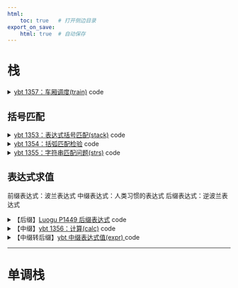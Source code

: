 ```yaml
---
html:
    toc: true   # 打开侧边目录
export_on_save:
    html: true  # 自动保存
---
```



# 栈


<details><summary><a href="http://ybt.ssoier.cn:8088/problem_show.php?pid=1357" target="_blank">ybt 1357：车厢调度(train)</a> code</summary><br>

**大意**

判断出栈顺序是否合法

**思路**

1. 判断当前栈顶元素能否出栈即可
2. 能否出栈取决给定的出栈顺序

```cpp
#include <iostream>
#include <stack>
using namespace std;

const int N = 1e3 + 10;

int B[N];
stack<int> C;

int main() {
    int n; cin >> n;
    for (int i = 1; i <= n; i++) scanf("%d", B + i);

    for (int i = 1, a = 1; a <= n; a++) {
        C.push(a);                              // 每次往里面塞一个
        while (C.size() && B[i] == C.top()) {   // 当前栈顶能否出栈
            C.pop();
            i++;                                // 持续判断
        }
    }

    if (C.size() == 0) cout << "YES";
    else cout << "NO";

    return 0;
}
```
</details>



## 括号匹配

<details><summary><a href="http://ybt.ssoier.cn:8088/problem_show.php?pid=1353" target="_blank">ybt 1353：表达式括号匹配(stack)</a> code</summary><br>

**大意**

判断一组括号是否匹配

**思路**

1. 每一个右括号，在其之前必定先出现一个左括号
2. 如果没有左括号，则说明匹配失败（此时，左括号少了）
3. 如果结束时，还有多余左括号，则说明匹配失败（左括号多了）

```cpp
#include <iostream>
#include <string>
using namespace std;

const int N = 1e5+10;

string s;
int l;

int main(){
    cin >> s;
    for(auto c: s)
        if(c == '(') l++;
        else if(c == ')'){
            l--;
            if(l < 0) break;
        }

    if(l==0) cout << "YES";
    else cout << "NO";

    return 0;
}
```
</details>


<details><summary><a href="http://ybt.ssoier.cn:8088/problem_show.php?pid=1354" target="_blank">ybt 1354：括弧匹配检验</a> code</summary><br>

**大意**

判断两组括号是否合法

**思路**

1. 从里到外，所有的配对括号可以被消除
2. 相较于上一题，需要多考虑一组括号

```cpp
#include <iostream>
#include <string>
#include <stack>
using namespace std;

const int N=1;

string s;

stack<char> stk;

int main(){
    getline(cin, s);

    for(auto c: s){
        if(c=='(') stk.push('(');
        if(c=='[') stk.push('[');
        
        if(c==')'){
            if(stk.size() && stk.top()=='(')   
                stk.pop();
            else{
                cout<<"Wrong";
                return 0;
            }
        }
        if(c==']'){
            if(stk.size() && stk.top()=='[')   
                stk.pop();
            else{
                cout<<"Wrong";
                return 0;
            }
        }
    }

    if(stk.size()==0) cout<<"OK";
    else cout<<"Wrong";
    return 0;
}
```
</details>

<details><summary><a href="http://ybt.ssoier.cn:8088/problem_show.php?pid=1355" target="_blank">ybt 1355：字符串匹配问题(strs)</a> code</summary><br>

**大意**

判断多组括号是否合法

**思路**

1. 小的括号在里，大的括号在外
2. 当 `(` 判断时，其左边只有有 `{` 或 `[`，不能出现 `<`

```cpp
#include <iostream>
#include <string>
#include <stack>
using namespace std;

const int N=1;

string solve(){
    string s;
    stack<int> stk;

    getline(cin, s);

    for(auto c: s){
        if(c=='<'){
            if(stk.size()==0 || stk.top()>=1)
                stk.push(1);
            else
                return "NO";
        }

        if(c=='('){
            if(stk.size()==0 || stk.top()>=2)
                stk.push(2);
            else
                return "NO";
        }

        if(c=='['){
            if(stk.size()==0 || stk.top()>=3)
                stk.push(3);
            else
                return "NO";
        }

        if(c=='{'){
            if(stk.size()==0 || stk.top()>=4)
                stk.push(4);
            else
                return "NO";
        }

        if(c=='>'){
            if(stk.size() && stk.top()==1)
                stk.pop();
            else
                return "NO";
        }

        if(c==')'){
            if(stk.size() && stk.top()==2)
                stk.pop();
            else
                return "NO";
        }

        if(c==']'){
            if(stk.size() && stk.top()==3)
                stk.pop();
            else
                return "NO";
        }

        if(c=='}'){
            if(stk.size() && stk.top()==4)
                stk.pop();
            else
                return "NO";
        }
    }

    if(stk.size()==0)
        return "YES";
    else
        return "NO";
}

int main(){
    int T; cin>>T; getchar();
    while(T--) cout<<solve()<<"\n";
    return 0;
}
```
</details>

## 表达式求值

前缀表达式：波兰表达式
中缀表达式：人类习惯的表达式
后缀表达式：逆波兰表达式

<details><summary>【后缀】<a href="https://www.luogu.com.cn/problem/P1449" target="_blank">Luogu P1449 后缀表达式</a> code</summary><br>

**大意**

后缀表达式求值

**思路**

1. 严格按照后缀表达式的规则进行计算即可

```cpp
#include <iostream>
#include <stack>
#include <cstring>
using namespace std;

string postfix(string s){
    stack<int> num; // 存储数字
    bool flg = 0;   // 是否为数字

    for(auto c: s)
    if(c>='0' && c<='9'){
        if(flg)
            num.top() = num.top() * 10 + c-'0';
        else
            num.push(c-'0');
		
        flg=1;
    }
    else if(c=='+' || c=='-' || c=='*' || c=='/'){
        int y = num.top(); num.pop();
        int x = num.top(); num.pop();

        if(c == '+') num.push(x+y);
        if(c == '-') num.push(x-y);
        if(c == '*') num.push(x*y);
        if(c == '/') num.push(x/y);
        flg=0;
    }
    else
        flg=0;

    return to_string(num.top());
}

int main(){
    string s; cin>>s;
    cout<<postfix(s)<<endl;
    return 0;
}
```
</details>

<details><summary>【中缀】<a href="http://ybt.ssoier.cn:8088/problem_show.php?pid=1356" target="_blank">ybt 1356：计算(calc)</a> code</summary>

```cpp
#include <iostream>
#include <cstring>
#include <stack>
#include <cmath>
using namespace std;

stack<int> num;     // 操作数
stack<char> sig;    // 操作符

int infix_level(char a){
    if(a == '^') return 3;
    if(a == '*' || a == '/') return 2;
    if(a == '+' || a == '-') return 1;
    return 0;   // 括号
}

void infix_calc(){
    int b = num.top(); num.pop();
    int a = num.top(); num.pop(); 
    if(sig.top() == '+') num.push(a+b); 
    if(sig.top() == '-') num.push(a-b); 
    if(sig.top() == '*') num.push(a*b); 
    if(sig.top() == '/') num.push(a/b); 
    if(sig.top() == '^') num.push(pow(a, b)); 
    sig.pop();
}

string infix(string s){
    int x=0;    // 临时存储数字
    bool flg=0; // 是否是数字

    for(auto c: s)
    if(c>='0' && c<='9'){
        x = x*10 + c-'0';
        flg=1;
    }else{
        if(flg){
            num.push(x);
            x=0;
            flg=0;
        }   // 数字入栈
        if(c=='('){
            sig.push(c);
            continue;
        }   // 左括号入栈
        if(c==')'){
            while(sig.top()!='(') 
                infix_calc();
            sig.pop();
            continue;
        }   // 右括号, 一直计算到左括号
        
        // 此时c是运算符, 且有运算级更低的, 形如 (a*b+)
        while(sig.size() && infix_level(sig.top()) >= infix_level(c)) 
            infix_calc();
        sig.push(c);
    }
    // 最后一个数字
    if(flg) num.push(x);
    // 最后一个运算符
    while(sig.size()) infix_calc(); 
    return to_string(num.top());
}

int main(){
    string s;
    cin>>s;
    cout<<infix(s);
}
```
</details>


<details><summary>【中缀转后缀】<a href="http://ybt.ssoier.cn:8088/problem_show.php?pid=1358" target="_blank">ybt 中缀表达式值(expr)
</a> code</summary>

```cpp

```
</details>


---

# 单调栈

